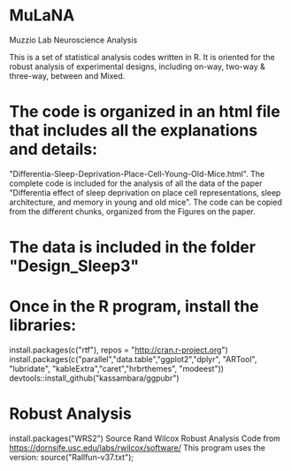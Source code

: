 # MuLaNA
Muzzio Lab Neuroscience Analysis

This is a set of statistical analysis codes written in R.
It is oriented for the robust analysis of experimental designs, 
including on-way, two-way & three-way, between and Mixed.

# The code is organized in an html file that includes all the explanations and details:
"Differentia-Sleep-Deprivation-Place-Cell-Young-Old-Mice.html".
The complete code is included for the analysis of all the data of the paper
  "Differentia effect of sleep deprivation on place cell representations, 
  sleep architecture, and memory in young and old mice".
The code can be copied from the different chunks, organized from the Figures on the paper.

# The data is included in the folder "Design_Sleep3"

# Once in the R program, install the libraries:
install.packages(c("rtf"), repos = "http://cran.r-project.org")
install.packages(c("parallel","data.table","ggplot2","dplyr", "ARTool", "lubridate", "kableExtra","caret","hrbrthemes", "modeest"))
devtools::install_github("kassambara/ggpubr")

# Robust Analysis
install.packages("WRS2")
Source Rand Wilcox Robust Analysis Code from https://dornsife.usc.edu/labs/rwilcox/software/
This program uses the version: source("Rallfun-v37.txt");
